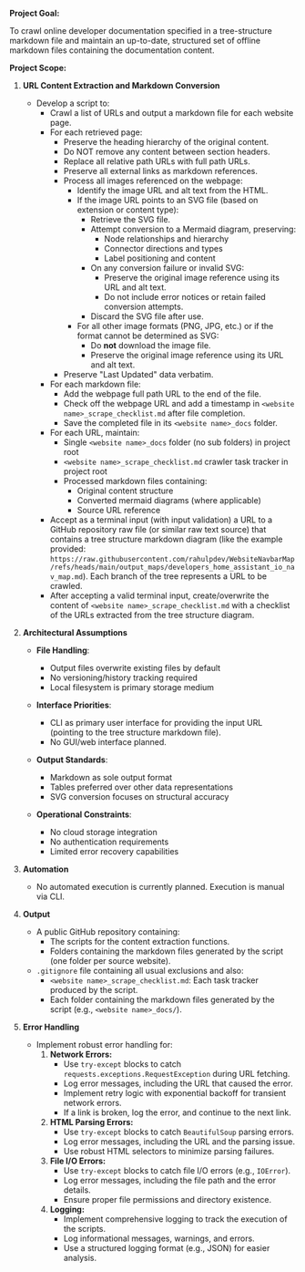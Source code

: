 **Project Goal:**

To crawl online developer documentation specified in a tree-structure markdown file and maintain an up-to-date, structured set of offline markdown files containing the documentation content.

**Project Scope:**

1.  **URL Content Extraction and Markdown Conversion**

    - Develop a script to:
      - Crawl a list of URLs and output a markdown file for each website page.
      - For each retrieved page:
        - Preserve the heading hierarchy of the original content.
        - Do NOT remove any content between section headers.
        - Replace all relative path URLs with full path URLs.
        - Preserve all external links as markdown references.
        - Process all images referenced on the webpage:
          - Identify the image URL and alt text from the HTML.
          - If the image URL points to an SVG file (based on extension or content type):
            - Retrieve the SVG file.
            - Attempt conversion to a Mermaid diagram, preserving:
              - Node relationships and hierarchy
              - Connector directions and types
              - Label positioning and content
            - On any conversion failure or invalid SVG:
              - Preserve the original image reference using its URL and alt text.
              - Do not include error notices or retain failed conversion attempts.
            - Discard the SVG file after use.
          - For all other image formats (PNG, JPG, etc.) or if the format cannot be determined as SVG:
            - Do **not** download the image file.
            - Preserve the original image reference using its URL and alt text.
        - Preserve "Last Updated" data verbatim.
      - For each markdown file:
        - Add the webpage full path URL to the end of the file.
        - Check off the webpage URL and add a timestamp in `<website name>_scrape_checklist.md` after file completion.
        - Save the completed file in its `<website name>_docs` folder.
      - For each URL, maintain:
        - Single `<website name>_docs` folder (no sub folders) in project root
        - `<website name>_scrape_checklist.md` crawler task tracker in project root
        - Processed markdown files containing:
          - Original content structure
          - Converted mermaid diagrams (where applicable)
          - Source URL reference
      - Accept as a terminal input (with input validation) a URL to a GitHub repository raw file (or similar raw text source) that contains a tree structure markdown diagram (like the example provided: `https://raw.githubusercontent.com/rahulpdev/WebsiteNavbarMap/refs/heads/main/output_maps/developers_home_assistant_io_nav_map.md`). Each branch of the tree represents a URL to be crawled.
      - After accepting a valid terminal input, create/overwrite the content of `<website name>_scrape_checklist.md` with a checklist of the URLs extracted from the tree structure diagram.

2.  **Architectural Assumptions**

    - **File Handling**:

      - Output files overwrite existing files by default
      - No versioning/history tracking required
      - Local filesystem is primary storage medium

    - **Interface Priorities**:

      - CLI as primary user interface for providing the input URL (pointing to the tree structure markdown file).
      - No GUI/web interface planned.

    - **Output Standards**:

      - Markdown as sole output format
      - Tables preferred over other data representations
      - SVG conversion focuses on structural accuracy

    - **Operational Constraints**:
      - No cloud storage integration
      - No authentication requirements
      - Limited error recovery capabilities

3.  **Automation**

    - No automated execution is currently planned. Execution is manual via CLI.

4.  **Output**

    - A public GitHub repository containing:
      - The scripts for the content extraction functions.
      - Folders containing the markdown files generated by the script (one folder per source website).
    - `.gitignore` file containing all usual exclusions and also:
      - `<website name>_scrape_checklist.md`: Each task tracker produced by the script.
      - Each folder containing the markdown files generated by the script (e.g., `<website name>_docs/`).

5.  **Error Handling**
    - Implement robust error handling for:
      1.  **Network Errors:**
          - Use `try-except` blocks to catch `requests.exceptions.RequestException` during URL fetching.
          - Log error messages, including the URL that caused the error.
          - Implement retry logic with exponential backoff for transient network errors.
          - If a link is broken, log the error, and continue to the next link.
      2.  **HTML Parsing Errors:**
          - Use `try-except` blocks to catch `BeautifulSoup` parsing errors.
          - Log error messages, including the URL and the parsing issue.
          - Use robust HTML selectors to minimize parsing failures.
      3.  **File I/O Errors:**
          - Use `try-except` blocks to catch file I/O errors (e.g., `IOError`).
          - Log error messages, including the file path and the error details.
          - Ensure proper file permissions and directory existence.
      4.  **Logging:**
          - Implement comprehensive logging to track the execution of the scripts.
          - Log informational messages, warnings, and errors.
          - Use a structured logging format (e.g., JSON) for easier analysis.
